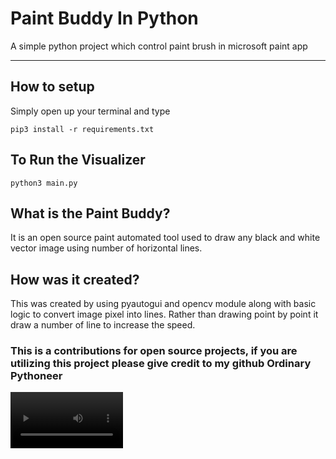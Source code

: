 # Paint Buddy In Python

A simple python project which control paint brush in microsoft paint app

---

## How to setup

Simply open up your terminal and type

```
pip3 install -r requirements.txt
```

## To Run the Visualizer

```
python3 main.py
```

## What is the Paint Buddy?

It is an open source paint automated tool used to draw any black and white vector image using number of horizontal lines.

## How was it created?

This was created by using pyautogui and opencv module along with basic logic to convert image pixel into lines. Rather
than drawing point by point it draw a number of line to increase the speed.

### This is a contributions for open source projects, if you are utilizing this project please give credit to my github Ordinary Pythoneer


<video src='https://www.youtube.com/watch?v=FQzssGFmm8k' width=180/>
